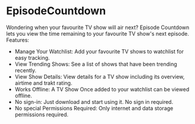 # EpisodeCountdown
Wondering when your favourite TV show will air next? Episode Countdown lets you view the time remaining to your favourite TV show's next episode.
Features:
- Manage Your Watchlist: Add your favourite TV shows to watchlist for easy tracking. 
- View Trending Shows: See a list of shows that have been trending recently.
- View Show Details: View details for a TV show including its overview, airtime and trakt rating. 
- Works Offline: A TV Show Once added to your watchlist can be viewed offline. 
- No sign-in: Just download and start using it. No sign in required.
- No special Permissions Required: Only internet and data storage permissions required.
